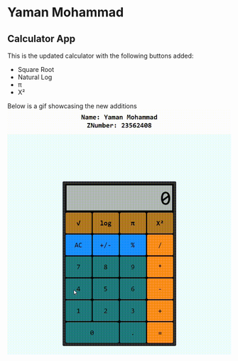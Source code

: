 # Yaman Mohammad

## Calculator App
This is the updated calculator with the following buttons added: 
* Square Root
* Natural Log
* π
* X²

Below is a gif showcasing the new additions
![](https://github.com/cop4808-spring-2023-fullstack-web/cop4808-git-and-github-fundamentals-NitronM/blob/main/Calc2.gif)
